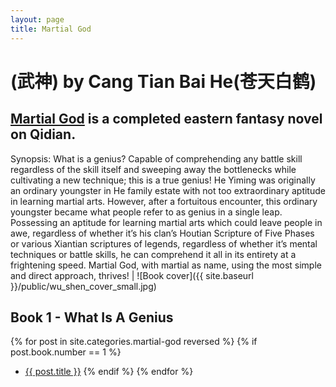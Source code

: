 ```yaml
---
layout: page
title: Martial God
---
```


# (武神) by Cang Tian Bai He(苍天白鹤)


## [Martial God](http://www.qidian.com/Book/1445033.aspx) is a completed eastern fantasy novel on Qidian.


Synopsis: What is a genius? Capable of comprehending any battle skill regardless of the skill itself and sweeping away the bottlenecks while cultivating a new technique; this is a true genius! He Yiming was originally an ordinary youngster in He family estate with not too extraordinary aptitude in learning martial arts. However, after a fortuitous encounter, this ordinary youngster became what people refer to as genius in a single leap. Possessing an aptitude for learning martial arts which could leave people in awe, regardless of whether it’s his clan’s Houtian Scripture of Five Phases or various Xiantian scriptures of legends, regardless of whether it’s mental techniques or battle skills, he can comprehend it all in its entirety at a frightening speed. Martial God, with martial as name, using the most simple and direct approach, thrives! | ![Book cover]({{ site.baseurl }}/public/wu_shen_cover_small.jpg)

## Book 1 - What Is A Genius
{% for post in site.categories.martial-god reversed %}
{% if post.book.number == 1 %}
* [{{ post.title }}]({{site.baseurl}}{{post.url}})
{% endif %}
{% endfor %}
